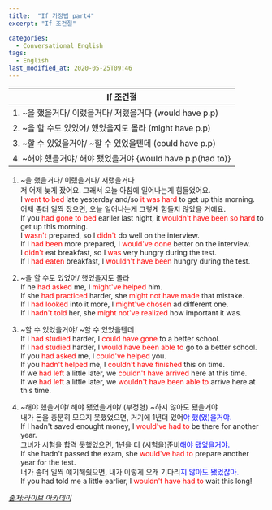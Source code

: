 ```yaml
---
title:  "If 가정법 part4"
excerpt: "If 조건절"

categories:
  - Conversational English
tags:
  - English
last_modified_at: 2020-05-25T09:46
---
```


|		<center>If 조건절</center>			|	
| :-------------------------------------------		| 
| 1. ~을 했을거다/ 이랬을거다/ 저랬을거다  (would have p.p)		| 
| 2. ~을 할 수도 있었어/ 했었을지도 몰라  (might have p.p)		| 
| 3. ~할 수 있었을거야/ ~할 수 있었을텐데 (could have p.p)		| 
| 4. ~해야 했을거야/ 해야 됐었을거야     {would have p.p(had to)}	|   

1. ~을 했을거다/ 이랬을거다/ 저랬을거다  
저 어제 늦게 잤어요. 그래서 오늘 아침에 일어나는게 힘들었어요.  
I <span style="color:red">went to bed</span> late yesterday and/so <span style="color:red">it was hard</span> to get up this morning.  
어제 좀더 일찍 잤으면, 오늘 일어나는게 그렇게 힘들지 않았을 거에요.  
If you <span style="color:red">had gone to bed</span> eariler last night, it <span style="color:red">wouldn't have been so hard</span> to get up this morning.  
I <span style="color:red">wasn't</span> prepared, so I <span style="color:red">didn't</span> do well on the interview.  
If I <span style="color:red">had been</span> more prepared, I <span style="color:red">would've done</span> better on the interview.  
I <span style="color:red">didn't</span> eat breakfast, so I <span style="color:red">was</span> very hungry during the test.  
If I <span style="color:red">had eaten</span> breakfast, I <span style="color:red">wouldn't have been</span> hungry during the test.  

2. ~을 할 수도 있었어/ 했었을지도 몰라    
If he <span style="color:red">had asked</span> me, I <span style="color:red">might've helped</span> him.  
If she <span style="color:red">had practiced</span> harder, she <span style="color:red">might not have made</span> that mistake.  
If I <span style="color:red">had looked</span> into it more, I <span style="color:red">might've chosen</span> ad different one.  
If I <span style="color:red">hadn't told</span> her, she <span style="color:red">might not've realized</span> how important it was.  

3. ~할 수 있었을거야/ ~할 수 있었을텐데      
If I <span style="color:red">had studied</span> harder, I <span style="color:red">could have gone</span> to a better school.  
If I <span style="color:red">had studied</span> harder, I <span style="color:red">would have been able to</span> go to a better school.  
If you <span style="color:red">had asked</span> me, I <span style="color:red">could've helped</span> you.  
If you <span style="color:red">hadn't helped</span> me, I <span style="color:red">couldn't have finished</span> this on time.  
If we <span style="color:red">had left</span> a little later, we <span style="color:red">couldn't have arrived</span> here at this time.  
If we <span style="color:red">had left</span> a little later, we <span style="color:red">wouldn't have been able to</span> arrive here at this time.  

4. ~해야 했을거야/ 해야 됐었을거야/ (부정형) ~하지 않아도 됐을거야  
내가 돈을 충분히 모으지 못했었으면, 거기에 1년더 있어<span style="color:blue">야 했(었)을거야.</span>  
If I hadn't saved enought money, I <span style="color:red">would've had to</span> be there for another year.  
그녀가 시험을 합격 못했었으면, 1년을 더 (시험을)준비<span style="color:blue">해야 됐었을거야.</span>    
If she hadn't passed the exam, she <span style="color:red">would've had to</span> prepare another year for the test.  
너가 좀더 일찍 얘기해줬으면, 내가 이렇게 오래 기다리<span style="color:blue">지 않아도 됐었잖아.</span>  
If you had told me a little earlier, I <span style="color:red">wouldn't have had to</span> wait this long!  


*[출처:라이브 아카데미](https://youtu.be/HjYZMx9wDd8)*